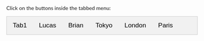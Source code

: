 <!DOCTYPE html>
<html>
<head>
<style>
body {font-family: "Lato", sans-serif;}
/* Style the tab */
div.tab {
    overflow: hidden;
    border: 1px solid #ccc;
    background-color: #f1f1f1;
}
/* Style the buttons inside the tab */
div.tab button {
    background-color: inherit;
    float: left;
    border: none;
    outline: none;
    cursor: pointer;
    padding: 14px 16px;
    transition: 0.3s;
    font-size: 17px;
}
/* Change background color of buttons on hover */
div.tab button:hover {
    background-color: #ddd;
}
/* Create an active/current tablink class */
div.tab button.active {
    background-color: #ccc;
}
/* Style the tab content */
.tabcontent {
    display: none;
    padding: 6px 12px;
    border: 1px solid #ccc;
    border-top: none;
}
</style>
</head>
<body>
<p>Click on the buttons inside the tabbed menu:</p>
<div class="tab">
  <button class="tablinks" onclick="openCity(event, 'Tab1')">Tab1</button>
  <button class="tablinks" onclick="openCity(event, 'Lucas')">Lucas</button>
  <button class="tablinks" onclick="openCity(event, 'Brian')">Brian</button>
  <button class="tablinks" onclick="openCity(event, 'Tokyo')">Tokyo</button>
  <button class="tablinks" onclick="openCity(event, 'London')">London</button>
  <button class="tablinks" onclick="openCity(event, 'Paris')">Paris</button>
</div>
<div id="Tab1" class="tabcontent">
  <h3><center>Hover over to see what’s inside</h3>
  <a href="SSX.html">
    <img src="SSX.jpg"
         onmouseover="this.src='http://i.imgur.com/aFevPGG.jpg';"
         onmouseout="this.src='http://bbcpersian7.com/images/bank-vault-door-clipart-5.jpg';"
         height=500
         width=480 />
<a/>
</div>
<div id="Lucas" class="tabcontent">
  <p> <div style="background-color:black;color:white;padding:20px;">
<h1 style=font-size:400%;"><center>THIS WEBSITE EXISTS FOR ONE PURPOSE</center></h1>
<h2 style=font-size:200%;"><center>FOR YOU TO CLICK THE LINK BELOW</center></h2>
  <p style="text-align:center;">-------------------------------------------------------------------------------------------------------------------------------------------------------------------------------------------------<br>-------------------------------------------------------------------------------------------------------------------------------------------------------<br>----------------------------------------------------------------------------------------------------------<br>---------------------------------------------------------------------------<br>-----------------------------------------------------------<br>----------------------------------------------<br>------------------------------<br>-----------------------<br>----------------<br>----------<br>-----<br>--<br>-
</h1></p>
<p><h1 style="font-size:300%;"><center </center>
<a href="https://www.facebook.com/photo.php?fbid=10205131821787582&set=pb.1005558038.-2207520000.1496967613.&type=3&theater"> <center><em>Right Here</em></center></a>
</div>
<div style="background-color:black;color:white;padding:20px;">
<p style="text-align:center;">-<br>---<br>--------<br>-----------------<br>------------------------------<br>-------------------------------------------<br>-----------------------------------------------------------<br>-------------------------------------------------------------------------------<br>--------------------------------------------------------------------------------------------------------<br>-----------------------------------------------------------------------------------------------------------------------------------------------------------<br>-------------------------------------------------------------------------------------------------------------------------------------------------------------------------------------<br>----------------------------------------------------------------------------------------------------------------------------------------------------------------------------------------------------------------------------------<br>------------------------------------------------------------------------------------------------------------------------------------------------------------------------------------------------------
<br>--------------------------------------------------------------------------------------------------------------------------------------<br>----------------------------------------------------------------------------------------------<br>--------------------------------------------------------<br>-----------------<br>---------<br---<br>-<br>-<b--</p>
<p><h1 style="font-size:300%;"><center>Or you can try  </center>
<a href="https://www.facebook.com/photo.php?fbid=10205131821787582&set=pb.1005558038.-2207520000.1496967613.&type=3&theater"> <center><em>THIS</em></center></a>
<br>
<br>
<br>
<center>OR <br> <br> <br> <br><br><br><br>
</center>
</p>
<p>
<center>Check out THIS SHIT
<center><iframe src="http://www.staggeringbeauty.com/" style="border: 1px inset #ddd" width="598" height="698"></iframe></center>
</p>
</div>
</div>

<div id="Brian" class="tabcontent">
<h1 style="font-family:arial;color:navy;font-size:200%;”><center>Brian</title>
<p style="font-family:arial;color:red;font-size:100%;”><center>YOU ARE ONLY HERE TO PRESS THIS BUTTON</p>

<game>


<meta name="viewport" content="width=device-width, initial-scale=1.0"/>

<style>
canvas {
    border:1px solid #d3d3d3;
    background-color: #00ffff;
}
</style>

<button onclick="startGame()">Start Game</button>
<button onmousedown="accelerate(-0.3)" onmouseup="accelerate(0.4)">UP</button>
<script>



var myGamePiece;
var myObstacles = [];
var myScore;


function startGame() {
    myGamePiece = new component(30, 30, "pink", 10, 120);
    myGamePiece.gravity = 0.06;
    myScore = new component("30px", "Consolas", "black", 400, 40, "text");
    myGameArea.start();
}

var myGameArea = {
    canvas : document.createElement("canvas"),
    start : function() {
        this.canvas.width = 300;
        this.canvas.height = 200;
        this.context = this.canvas.getContext("2d");
        document.body.insertBefore(this.canvas, document.body.childNodes[0]);
        this.frameNo = 0;
        this.interval = setInterval(updateGameArea, 20);
        },
    clear : function() {
        this.context.clearRect(0, 0, this.canvas.width, this.canvas.height);
    }
}

function component(width, height, color , x, y, type) {
    this.type = type;
    this.score = 0;
    this.width = width;
    this.height = height;
    this.speedX = 0;
    this.speedY = 0;
    this.x = x;
    this.y = y;
    this.gravity = 0;
    this.gravitySpeed = 0;
    this.update = function() {
        ctx = myGameArea.context;
        if (this.type == "text") {
            ctx.font = this.width + " " + this.height;
            ctx.fillStyle = color;
            ctx.fillText(this.text, this.x, this.y);
        } else {
            ctx.fillStyle = color;
            ctx.fillRect(this.x, this.y, this.width, this.height);
        }
    }
    this.newPos = function() {
        this.gravitySpeed += this.gravity;
        this.x += this.speedX;
        this.y += this.speedY + this.gravitySpeed;
        this.hitBottom();
    }
    this.hitBottom = function() {
        var rockbottom = myGameArea.canvas.height - this.height;
        if (this.y > rockbottom) {
            this.y = rockbottom;
            this.gravitySpeed = 0;
        }
    }
    this.crashWith = function(otherobj) {
        var myleft = this.x;
        var myright = this.x + (this.width);
        var mytop = this.y;
        var mybottom = this.y + (this.height);
        var otherleft = otherobj.x;
        var otherright = otherobj.x + (otherobj.width);
        var othertop = otherobj.y;
        var otherbottom = otherobj.y + (otherobj.height);
        var crash = true;
        if ((mybottom < othertop) || (mytop > otherbottom) || (myright < otherleft) || (myleft > otherright)) {
            crash = false;
        }
                return crash;
    }

}




function updateGameArea() {
    var x, height, gap, minHeight, maxHeight, minGap, maxGap;
    for (i = 0; i < myObstacles.length; i += 1) {
        if (myGamePiece.crashWith(myObstacles[i])) {
            return;
        }
    }
    myGameArea.clear();
    myGameArea.frameNo += 1;
    if (myGameArea.frameNo == 1 || everyinterval(50)) {
        x = myGameArea.canvas.width;
        minHeight = 0;
        maxHeight = 150;
        height = Math.floor(Math.random()*(maxHeight-minHeight+1)+minHeight);
        minGap = 50;
        maxGap = 150;
        gap = Math.floor(Math.random()*(maxGap-minGap+1)+minGap);
        myObstacles.push(new component(20, height, "black", x, 0));
        myObstacles.push(new component(20, x - height - gap, "black", x, height + gap));
    }
    for (i = 0; i < myObstacles.length; i += 1) {
        myObstacles[i].x += -5;
        myObstacles[i].update();
    }
    myScore.text="SCORE: " + myGameArea.frameNo;
    myScore.update();
    myGamePiece.newPos();
    myGamePiece.update();
}

function everyinterval(n) {
    if ((myGameArea.frameNo / n) % 1 == 0) {return true;}
    return false;
}

function accelerate(n) {
    myGamePiece.gravity = n;
}


</script>
<br>

<button onclick="window.location.reload()">Restart</button>

</game>
</div>



 <div id="Tokyo" class="tabcontent">
  <h3>Tokyo</h3>
  <p>Tokyo is the capital of Japan.</p>
</div>

<div id="London" class="tabcontent">
  <h3>London</h3>
  <p>London is the capital city of England.</p>
</div>

<div id="Paris" class="tabcontent">
  <h3>ANSWER THE FOLLOWING QUERY TO GAIN ACCESS:</h3>
  <p><form action="/action_page.php">
  <div class="imgcontainer">
    <img src="http://i.imgur.com/raRuEM5.jpg" alt="Avatar" class="avatar">
  </div>

  <div

    <label><b>What is the man disgusted at?</b></label>
    <input type="password" placeholder="" name="no_one" required>
<a href="http://www.hudl.com/v/1sWamu" class="button">Submit</a>


  </div>

<script>
function openCity(evt, cityName) {
    var i, tabcontent, tablinks;
    tabcontent = document.getElementsByClassName("tabcontent");
    for (i = 0; i < tabcontent.length; i++) {
        tabcontent[i].style.display = "none";
    }
    tablinks = document.getElementsByClassName("tablinks");
    for (i = 0; i < tablinks.length; i++) {
        tablinks[i].className = tablinks[i].className.replace(" active", "");
    }
    document.getElementById(cityName).style.display = "block";
    evt.currentTarget.className += " active";
}
</script>

</body>
</html>

